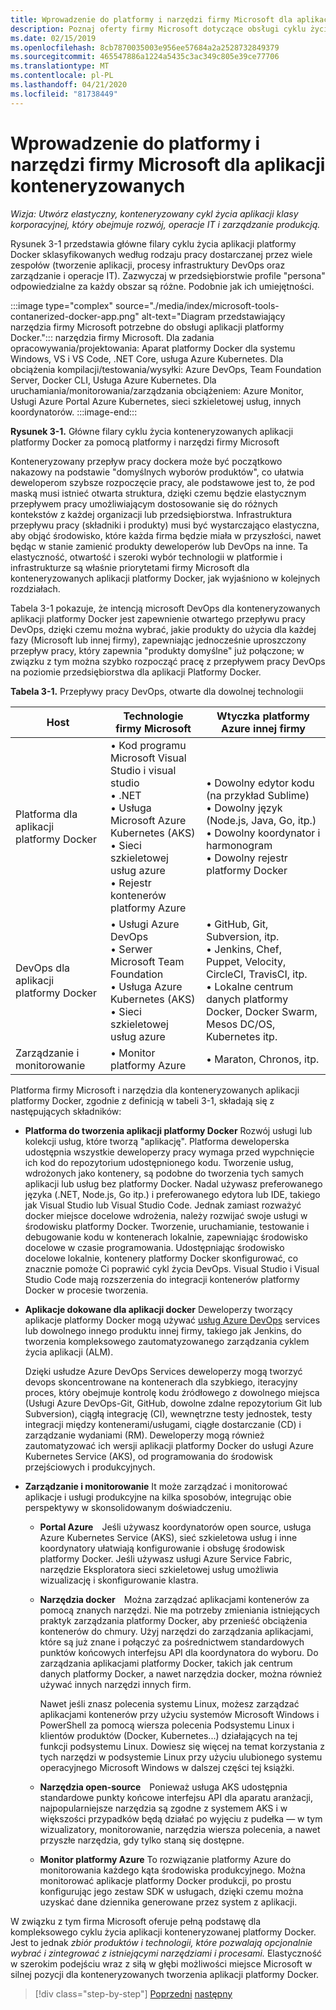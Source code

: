 ```yaml
---
title: Wprowadzenie do platformy i narzędzi firmy Microsoft dla aplikacji konteneryzowanych
description: Poznaj oferty firmy Microsoft dotyczące obsługi cyklu życia aplikacji platformy Docker.
ms.date: 02/15/2019
ms.openlocfilehash: 8cb7870035003e956ee57684a2a2528732849379
ms.sourcegitcommit: 465547886a1224a5435c3ac349c805e39ce77706
ms.translationtype: MT
ms.contentlocale: pl-PL
ms.lasthandoff: 04/21/2020
ms.locfileid: "81738449"
---
```

# <a name="introduction-to-the-microsoft-platform-andtools-for-containerized-apps"></a>Wprowadzenie do platformy i narzędzi firmy Microsoft dla aplikacji konteneryzowanych

*Wizja: Utwórz elastyczny, konteneryzowany cykl życia aplikacji klasy korporacyjnej, który obejmuje rozwój, operacje IT i zarządzanie produkcją.*

Rysunek 3-1 przedstawia główne filary cyklu życia aplikacji platformy Docker sklasyfikowanych według rodzaju pracy dostarczanej przez wiele zespołów (tworzenie aplikacji, procesy infrastruktury DevOps oraz zarządzanie i operacje IT). Zazwyczaj w przedsiębiorstwie profile "persona" odpowiedzialne za każdy obszar są różne. Podobnie jak ich umiejętności.

:::image type="complex" source="./media/index/microsoft-tools-contanerized-docker-app.png" alt-text="Diagram przedstawiający narzędzia firmy Microsoft potrzebne do obsługi aplikacji platformy Docker.":::
narzędzia firmy Microsoft. Dla zadania opracowywania/projektowania: Aparat platformy Docker dla systemu Windows, VS i VS Code, .NET Core, usługa Azure Kubernetes. Dla obciążenia kompilacji/testowania/wysyłki: Azure DevOps, Team Foundation Server, Docker CLI, Usługa Azure Kubernetes. Dla uruchamiania/monitorowania/zarządzania obciążeniem: Azure Monitor, Usługi Azure Portal Azure Kubernetes, sieci szkieletowej usług, innych koordynatorów.
:::image-end:::

**Rysunek 3-1.** Główne filary cyklu życia konteneryzowanych aplikacji platformy Docker za pomocą platformy i narzędzi firmy Microsoft

Konteneryzowany przepływ pracy dockera może być początkowo nakazowy na podstawie "domyślnych wyborów produktów", co ułatwia deweloperom szybsze rozpoczęcie pracy, ale podstawowe jest to, że pod maską musi istnieć otwarta struktura, dzięki czemu będzie elastycznym przepływem pracy umożliwiającym dostosowanie się do różnych kontekstów z każdej organizacji lub przedsiębiorstwa. Infrastruktura przepływu pracy (składniki i produkty) musi być wystarczająco elastyczna, aby objąć środowisko, które każda firma będzie miała w przyszłości, nawet będąc w stanie zamienić produkty deweloperów lub DevOps na inne. Ta elastyczność, otwartość i szeroki wybór technologii w platformie i infrastrukturze są właśnie priorytetami firmy Microsoft dla konteneryzowanych aplikacji platformy Docker, jak wyjaśniono w kolejnych rozdziałach.

Tabela 3-1 pokazuje, że intencją microsoft DevOps dla konteneryzowanych aplikacji platformy Docker jest zapewnienie otwartego przepływu pracy DevOps, dzięki czemu można wybrać, jakie produkty do użycia dla każdej fazy (Microsoft lub innej firmy), zapewniając jednocześnie uproszczony przepływ pracy, który zapewnia "produkty domyślne" już połączone; w związku z tym można szybko rozpocząć pracę z przepływem pracy DevOps na poziomie przedsiębiorstwa dla aplikacji Platformy Docker.

**Tabela 3-1.** Przepływy pracy DevOps, otwarte dla dowolnej technologii

| Host | Technologie firmy Microsoft | Wtyczka platformy Azure innej firmy |
| ---------------------------| ----------------------------------------------------| --------------------------------------------------------------------------------|
| Platforma dla aplikacji platformy Docker   | • Kod programu Microsoft Visual Studio i visual studio<br /> • .NET<br /> • Usługa Microsoft Azure Kubernetes (AKS)<br /> • Sieci szkieletowej usług azure<br /> • Rejestr kontenerów platformy Azure<br /> | • Dowolny edytor kodu (na przykład Sublime)<br /> • Dowolny język (Node.js, Java, Go, itp.)<br /> • Dowolny koordynator i harmonogram<br /> • Dowolny rejestr platformy Docker<br /> |
| DevOps dla aplikacji platformy Docker     | • Usługi Azure DevOps<br /> • Serwer Microsoft Team Foundation<br /> • Usługa Azure Kubernetes (AKS)<br /> • Sieci szkieletowej usług azure<br /> | • GitHub, Git, Subversion, itp.<br /> • Jenkins, Chef, Puppet, Velocity, CircleCI, TravisCI, itp.<br /> • Lokalne centrum danych platformy Docker, Docker Swarm, Mesos DC/OS, Kubernetes itp.<br /> |
| Zarządzanie i monitorowanie  | • Monitor platformy Azure | • Maraton, Chronos, itp.<br />|

Platforma firmy Microsoft i narzędzia dla konteneryzowanych aplikacji platformy Docker, zgodnie z definicją w tabeli 3-1, składają się z następujących składników:

- **Platforma do tworzenia aplikacji platformy Docker** Rozwój usługi lub kolekcji usług, które tworzą "aplikację". Platforma deweloperska udostępnia wszystkie deweloperzy pracy wymaga przed wypchnięcie ich kod do repozytorium udostępnionego kodu. Tworzenie usług, wdrożonych jako kontenery, są podobne do tworzenia tych samych aplikacji lub usług bez platformy Docker. Nadal używasz preferowanego języka (.NET, Node.js, Go itp.) i preferowanego edytora lub IDE, takiego jak Visual Studio lub Visual Studio Code. Jednak zamiast rozważyć docker miejsce docelowe wdrożenia, należy rozwijać swoje usługi w środowisku platformy Docker. Tworzenie, uruchamianie, testowanie i debugowanie kodu w kontenerach lokalnie, zapewniając środowisko docelowe w czasie programowania. Udostępniając środowisko docelowe lokalnie, kontenery platformy Docker skonfigurować, co znacznie pomoże Ci poprawić cykl życia DevOps. Visual Studio i Visual Studio Code mają rozszerzenia do integracji kontenerów platformy Docker w procesie tworzenia.

- **Aplikacje dokowane dla aplikacji docker** Deweloperzy tworzący aplikacje platformy Docker mogą używać [usług Azure DevOps](https://azure.microsoft.com/services/devops/) services lub dowolnego innego produktu innej firmy, takiego jak Jenkins, do tworzenia kompleksowego zautomatyzowanego zarządzania cyklem życia aplikacji (ALM).

  Dzięki usłudze Azure DevOps Services deweloperzy mogą tworzyć devops skoncentrowane na kontenerach dla szybkiego, iteracyjny proces, który obejmuje kontrolę kodu źródłowego z dowolnego miejsca (Usługi Azure DevOps-Git, GitHub, dowolne zdalne repozytorium Git lub Subversion), ciągłą integrację (CI), wewnętrzne testy jednostek, testy integracji między kontenerami/usługami, ciągłe dostarczanie (CD) i zarządzanie wydaniami (RM). Deweloperzy mogą również zautomatyzować ich wersji aplikacji platformy Docker do usługi Azure Kubernetes Service (AKS), od programowania do środowisk przejściowych i produkcyjnych.

- **Zarządzanie i monitorowanie** It może zarządzać i monitorować aplikacje i usługi produkcyjne na kilka sposobów, integrując obie perspektywy w skonsolidowanym doświadczeniu.

  - **Portal Azure** Jeśli używasz koordynatorów open source, usługa Azure Kubernetes Service (AKS), sieć szkieletowa usług i inne koordynatory ułatwiają konfigurowanie i obsługę środowisk platformy Docker. Jeśli używasz usługi Azure Service Fabric, narzędzie Eksploratora sieci szkieletowej usług umożliwia wizualizację i skonfigurowanie klastra.

  - **Narzędzia docker** Można zarządzać aplikacjami kontenerów za pomocą znanych narzędzi. Nie ma potrzeby zmieniania istniejących praktyk zarządzania platformy Docker, aby przenieść obciążenia kontenerów do chmury. Użyj narzędzi do zarządzania aplikacjami, które są już znane i połączyć za pośrednictwem standardowych punktów końcowych interfejsu API dla koordynatora do wyboru. Do zarządzania aplikacjami platformy Docker, takich jak centrum danych platformy Docker, a nawet narzędzia docker, można również używać innych narzędzi innych firm.

    Nawet jeśli znasz polecenia systemu Linux, możesz zarządzać aplikacjami kontenerów przy użyciu systemów Microsoft Windows i PowerShell za pomocą wiersza polecenia Podsystemu Linux i klientów produktów (Docker, Kubernetes...) działających na tej funkcji podsystemu Linux. Dowiesz się więcej na temat korzystania z tych narzędzi w podsystemie Linux przy użyciu ulubionego systemu operacyjnego Microsoft Windows w dalszej części tej książki.

  - **Narzędzia open-source** Ponieważ usługa AKS udostępnia standardowe punkty końcowe interfejsu API dla aparatu aranżacji, najpopularniejsze narzędzia są zgodne z systemem AKS i w większości przypadków będą działać po wyjęciu z pudełka — w tym wizualizatory, monitorowanie, narzędzia wiersza polecenia, a nawet przyszłe narzędzia, gdy tylko staną się dostępne.

  - **Monitor platformy Azure** To rozwiązanie platformy Azure do monitorowania każdego kąta środowiska produkcyjnego. Można monitorować aplikacje platformy Docker produkcji, po prostu konfigurując jego zestaw SDK w usługach, dzięki czemu można uzyskać dane dziennika generowane przez system z aplikacji.

W związku z tym firma Microsoft oferuje pełną podstawę dla kompleksowego cyklu życia aplikacji konteneryzowanej platformy Docker. Jest to jednak *zbiór produktów i technologii, które pozwalają opcjonalnie wybrać i zintegrować z istniejącymi narzędziami i procesami.* Elastyczność w szerokim podejściu wraz z siłą w głębi możliwości miejsce Microsoft w silnej pozycji dla konteneryzowanych tworzenia aplikacji platformy Docker.

>[!div class="step-by-step"]
>[Poprzedni](../Docker-application-lifecycle/containers-foundation-for-devops-collaboration.md)
>[następny](../design-develop-containerized-apps/index.md)
